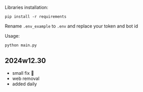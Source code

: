 
Libraries installation:
```
pip install -r requirements
```

Rename `.env_example` to `.env` and replace your token and bot id

Usage:
```
python main.py
```

## 2024w12.30
- small fix 🥲
- web removal
- added daily